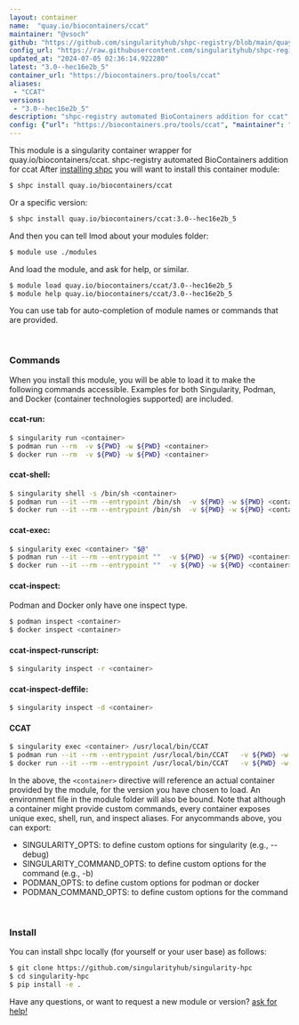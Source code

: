 ```yaml
---
layout: container
name:  "quay.io/biocontainers/ccat"
maintainer: "@vsoch"
github: "https://github.com/singularityhub/shpc-registry/blob/main/quay.io/biocontainers/ccat/container.yaml"
config_url: "https://raw.githubusercontent.com/singularityhub/shpc-registry/main/quay.io/biocontainers/ccat/container.yaml"
updated_at: "2024-07-05 02:36:14.922280"
latest: "3.0--hec16e2b_5"
container_url: "https://biocontainers.pro/tools/ccat"
aliases:
 - "CCAT"
versions:
 - "3.0--hec16e2b_5"
description: "shpc-registry automated BioContainers addition for ccat"
config: {"url": "https://biocontainers.pro/tools/ccat", "maintainer": "@vsoch", "description": "shpc-registry automated BioContainers addition for ccat", "latest": {"3.0--hec16e2b_5": "sha256:edcb462eda3cb3b51ffffc12a2133fd8971c6e0871b39e1e0641fd16527b6f9c"}, "tags": {"3.0--hec16e2b_5": "sha256:edcb462eda3cb3b51ffffc12a2133fd8971c6e0871b39e1e0641fd16527b6f9c"}, "docker": "quay.io/biocontainers/ccat", "aliases": {"CCAT": "/usr/local/bin/CCAT"}}
---
```


This module is a singularity container wrapper for quay.io/biocontainers/ccat.
shpc-registry automated BioContainers addition for ccat
After [installing shpc](#install) you will want to install this container module:


```bash
$ shpc install quay.io/biocontainers/ccat
```

Or a specific version:

```bash
$ shpc install quay.io/biocontainers/ccat:3.0--hec16e2b_5
```

And then you can tell lmod about your modules folder:

```bash
$ module use ./modules
```

And load the module, and ask for help, or similar.

```bash
$ module load quay.io/biocontainers/ccat/3.0--hec16e2b_5
$ module help quay.io/biocontainers/ccat/3.0--hec16e2b_5
```

You can use tab for auto-completion of module names or commands that are provided.

<br>

### Commands

When you install this module, you will be able to load it to make the following commands accessible.
Examples for both Singularity, Podman, and Docker (container technologies supported) are included.

#### ccat-run:

```bash
$ singularity run <container>
$ podman run --rm  -v ${PWD} -w ${PWD} <container>
$ docker run --rm  -v ${PWD} -w ${PWD} <container>
```

#### ccat-shell:

```bash
$ singularity shell -s /bin/sh <container>
$ podman run --it --rm --entrypoint /bin/sh  -v ${PWD} -w ${PWD} <container>
$ docker run --it --rm --entrypoint /bin/sh  -v ${PWD} -w ${PWD} <container>
```

#### ccat-exec:

```bash
$ singularity exec <container> "$@"
$ podman run --it --rm --entrypoint ""  -v ${PWD} -w ${PWD} <container> "$@"
$ docker run --it --rm --entrypoint ""  -v ${PWD} -w ${PWD} <container> "$@"
```

#### ccat-inspect:

Podman and Docker only have one inspect type.

```bash
$ podman inspect <container>
$ docker inspect <container>
```

#### ccat-inspect-runscript:

```bash
$ singularity inspect -r <container>
```

#### ccat-inspect-deffile:

```bash
$ singularity inspect -d <container>
```


#### CCAT

```bash
$ singularity exec <container> /usr/local/bin/CCAT
$ podman run --it --rm --entrypoint /usr/local/bin/CCAT   -v ${PWD} -w ${PWD} <container> -c " $@"
$ docker run --it --rm --entrypoint /usr/local/bin/CCAT   -v ${PWD} -w ${PWD} <container> -c " $@"
```



In the above, the `<container>` directive will reference an actual container provided
by the module, for the version you have chosen to load. An environment file in the
module folder will also be bound. Note that although a container
might provide custom commands, every container exposes unique exec, shell, run, and
inspect aliases. For anycommands above, you can export:

 - SINGULARITY_OPTS: to define custom options for singularity (e.g., --debug)
 - SINGULARITY_COMMAND_OPTS: to define custom options for the command (e.g., -b)
 - PODMAN_OPTS: to define custom options for podman or docker
 - PODMAN_COMMAND_OPTS: to define custom options for the command

<br>

### Install

You can install shpc locally (for yourself or your user base) as follows:

```bash
$ git clone https://github.com/singularityhub/singularity-hpc
$ cd singularity-hpc
$ pip install -e .
```

Have any questions, or want to request a new module or version? [ask for help!](https://github.com/singularityhub/singularity-hpc/issues)